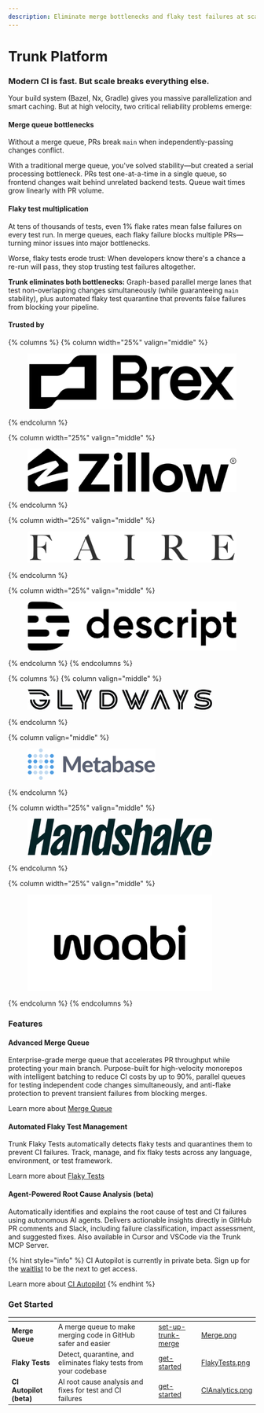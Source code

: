 ```yaml
---
description: Eliminate merge bottlenecks and flaky test failures at scale
---
```


# Trunk Platform

### Modern CI is fast. But scale breaks everything else.

Your build system (Bazel, Nx, Gradle) gives you massive parallelization and smart caching. But at high velocity, two critical reliability problems emerge:

#### **Merge queue bottlenecks**

Without a merge queue, PRs break `main` when independently-passing changes conflict.

With a traditional merge queue, you've solved stability—but created a serial processing bottleneck. PRs test one-at-a-time in a single queue, so frontend changes wait behind unrelated backend tests. Queue wait times grow linearly with PR volume.

#### **Flaky test multiplication**

At tens of thousands of tests, even 1% flake rates mean false failures on every test run. In merge queues, each flaky failure blocks multiple PRs—turning minor issues into major bottlenecks.

Worse, flaky tests erode trust: When developers know there's a chance a re-run will pass, they stop trusting test failures altogether.

**Trunk eliminates both bottlenecks:** Graph-based parallel merge lanes that test non-overlapping changes simultaneously (while guaranteeing `main` stability), plus automated flaky test quarantine that prevents false failures from blocking your pipeline.

#### Trusted by

{% columns %}
{% column width="25%" valign="middle" %}
<figure><img src=".gitbook/assets/brex-logo-png_seeklogo-618025.png" alt=""><figcaption></figcaption></figure>
{% endcolumn %}

{% column width="25%" valign="middle" %}
<figure><img src=".gitbook/assets/Zillow Logo_Primary_RGB (2).png" alt=""><figcaption></figcaption></figure>
{% endcolumn %}

{% column width="25%" valign="middle" %}
<figure><picture><source srcset=".gitbook/assets/Faire logo white.png" media="(prefers-color-scheme: dark)"><img src=".gitbook/assets/Faire logo (1).png" alt=""></picture><figcaption></figcaption></figure>
{% endcolumn %}

{% column width="25%" valign="middle" %}
<figure><img src=".gitbook/assets/descript.png" alt=""><figcaption></figcaption></figure>
{% endcolumn %}
{% endcolumns %}

{% columns %}
{% column valign="middle" %}
<figure><img src=".gitbook/assets/Glydways-horizontal-black.png" alt="" width="375"><figcaption></figcaption></figure>
{% endcolumn %}

{% column valign="middle" %}
<figure><img src=".gitbook/assets/logo-with-wordmark.svg" alt=""><figcaption></figcaption></figure>
{% endcolumn %}

{% column width="25%" valign="middle" %}
<figure><img src=".gitbook/assets/Handshake_Wordmark_Nori_RGB.png" alt="" width="375"><figcaption></figcaption></figure>
{% endcolumn %}

{% column width="25%" valign="middle" %}
<figure><img src=".gitbook/assets/99d3bf4f-9035-4cb6-9d7c-51c8ad9412a8-1757943910265.png" alt="" width="375"><figcaption></figcaption></figure>
{% endcolumn %}
{% endcolumns %}

### Features

#### Advanced Merge Queue

Enterprise-grade merge queue that accelerates PR throughput while protecting your main branch. Purpose-built for high-velocity monorepos with intelligent batching to reduce CI costs by up to 90%, parallel queues for testing independent code changes simultaneously, and anti-flake protection to prevent transient failures from blocking merges.

Learn more about [Merge Queue](broken-reference)

#### Automated Flaky Test Management

Trunk Flaky Tests automatically detects flaky tests and quarantines them to prevent CI failures. Track, manage, and fix flaky tests across any language, environment, or test framework.

Learn more about [Flaky Tests](flaky-tests/detection.md)

#### Agent-Powered Root Cause Analysis (beta)

Automatically identifies and explains the root cause of test and CI failures using autonomous AI agents. Delivers actionable insights directly in GitHub PR comments and Slack, including failure classification, impact assessment, and suggested fixes. Also available in Cursor and VSCode via the Trunk MCP Server.

{% hint style="info" %}
CI Autopilot is currently in private beta. Sign up for the [waitlist](https://trunk.io/ci-autopilot) to be the next to get access.

Learn more about [CI Autopilot](broken-reference)
{% endhint %}

### Get Started

<table data-view="cards" data-full-width="false"><thead><tr><th></th><th></th><th data-hidden></th><th data-hidden data-card-target data-type="content-ref"></th><th data-hidden data-card-cover data-type="files"></th></tr></thead><tbody><tr><td><strong>Merge Queue</strong></td><td>A merge queue to make merging code in GitHub safer and easier</td><td></td><td><a href="merge-queue/set-up-trunk-merge/">set-up-trunk-merge</a></td><td><a href=".gitbook/assets/Merge.png">Merge.png</a></td></tr><tr><td><strong>Flaky Tests</strong></td><td>Detect, quarantine, and eliminates flaky tests from your codebase</td><td></td><td><a href="flaky-tests/get-started/">get-started</a></td><td><a href=".gitbook/assets/FlakyTests.png">FlakyTests.png</a></td></tr><tr><td><strong>CI Autopilot (beta)</strong></td><td>AI root cause analysis and fixes for test and CI failures</td><td></td><td><a href="ci-autopilot/get-started/">get-started</a></td><td><a href=".gitbook/assets/CIAnalytics.png">CIAnalytics.png</a></td></tr></tbody></table>
